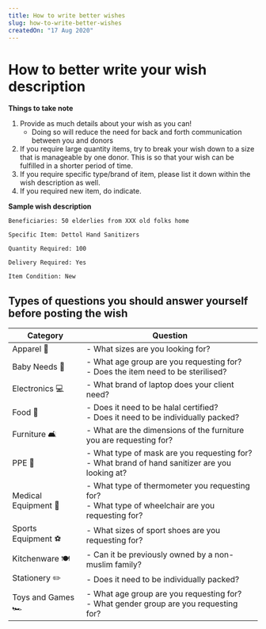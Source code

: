 ```yaml
---
title: How to write better wishes
slug: how-to-write-better-wishes
createdOn: "17 Aug 2020"
---
```

# How to better write your wish description

**Things to take note**
1. Provide as much details about your wish as you can! 
    - Doing so will reduce the need for back and forth communication between you and donors
2. If you require large quantity items, try to break your wish down to a size that is manageable by one donor. This is so that your wish can be fulfilled in a shorter period of time.
3. If you require specific type/brand of item, please list it down within the wish description as well.
4. If you required new item, do indicate. 

**Sample wish description**
```
Beneficiaries: 50 elderlies from XXX old folks home

Specific Item: Dettol Hand Sanitizers

Quantity Required: 100

Delivery Required: Yes

Item Condition: New
```


## Types of questions you should answer yourself before posting the wish 

| Category            | Question                                                                                              |
| ------------------- | ----------------------------------------------------------------------------------------------------- |
| Apparel 👕           | - What sizes are you looking for?                                                                     |
| Baby Needs 🍼        | - What age group are you requesting for? <br> - Does the item need to be sterilised?                  |
| Electronics 💻       | - What brand of laptop does your client need? <br>                                                    |
| Food 🍚              | - Does it need to be halal certified? <br> - Does it need to be individually packed?                  |
| Furniture 🛋         | - What are the dimensions of the furniture you are requesting for?                                    |
| PPE 🧴               | - What type of mask are you requesting for? <br>- What brand of hand sanitizer are you looking at?    |
| Medical Equipment 🦽 | - What type of thermometer you requesting for? <br> - What type of wheelchair are you requesting for? |
| Sports Equipment ⚽️  | - What sizes of sport shoes are you requesting for? <br>                                              |
| Kitchenware 🍽       | - Can it be previously owned by a non-muslim family?                                                  |
| Stationery ✏️        | - Does it need to be individually packed?                                                             |
| Toys and Games 🏎    | - What age group are you requesting for? <br> - What gender group are you requesting for? <br>        |

